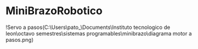 # MiniBrazoRobotico

!Servo a pasos(C:\Users\pato_\Documents\Instituto tecnologico de leon\octavo semestres\sistemas programables\minibrazo\diagrama motor a pasos.png)
